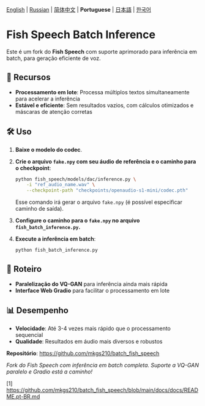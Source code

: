 [English](../README.md) | [Russian](docs/README.ru.md) | [简体中文](README.zh.md) | **Portuguese** | [日本語](README.ja.md) | [한국어](README.ko.md)<br>

# Fish Speech Batch Inference

Este é um fork do **Fish Speech** com suporte aprimorado para inferência em batch, para geração eficiente de voz.

## 🚀 Recursos

- **Processamento em lote**: Processa múltiplos textos simultaneamente para acelerar a inferência  
- **Estável e eficiente**: Sem resultados vazios, com cálculos otimizados e máscaras de atenção corretas

## 🛠️ Uso

1. **Baixe o modelo do codec**.  
2. **Crie o arquivo `fake.npy` com seu áudio de referência e o caminho para o checkpoint**:

    ```bash
    python fish_speech/models/dac/inference.py \
        -i "ref_audio_name.wav" \
        --checkpoint-path "checkpoints/openaudio-s1-mini/codec.pth"
    ```

    Esse comando irá gerar o arquivo `fake.npy` (é possível especificar caminho de saída).

3. **Configure o caminho para o `fake.npy` no arquivo `fish_batch_inference.py`.**

4. **Execute a inferência em batch**:

    ```bash
    python fish_batch_inference.py
    ```

## 🔄 Roteiro

- **Paralelização do VQ-GAN** para inferência ainda mais rápida  
- **Interface Web Gradio** para facilitar o processamento em lote

## 📊 Desempenho

- **Velocidade**: Até 3-4 vezes mais rápido que o processamento sequencial  
- **Qualidade**: Resultados em áudio mais diversos e robustos

**Repositório**: https://github.com/mkgs210/batch_fish_speech

*Fork do Fish Speech com inferência em batch completa. Suporte a VQ-GAN paralelo e Gradio está a caminho!*

[1] https://github.com/mkgs210/batch_fish_speech/blob/main/docs/docs/README.pt-BR.md
